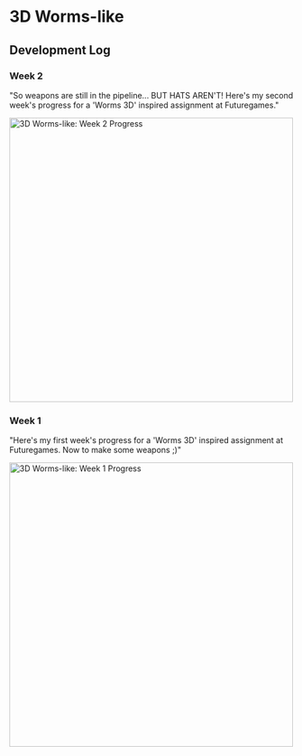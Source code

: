 # 3D Worms-like
 
## Development Log
### Week 2
"So weapons are still in the pipeline... BUT HATS AREN'T!
Here's my second week's progress for a 'Worms 3D' inspired assignment at Futuregames."

[<img alt="3D Worms-like: Week 2 Progress" width="503" src="https://joebinns.com/documents/gifs/worms_2.gif" />](https://youtu.be/goXkOxxxBmk)
### Week 1
"Here's my first week's progress for a 'Worms 3D' inspired assignment at Futuregames. Now to make some weapons ;)"

[<img alt="3D Worms-like: Week 1 Progress" width="503" src="https://joebinns.com/documents/gifs/worms_1.gif" />](https://youtu.be/cWKQxPpcWVM)
